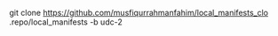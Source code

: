 git clone https://github.com/musfiqurrahmanfahim/local_manifests_clo .repo/local_manifests -b udc-2

